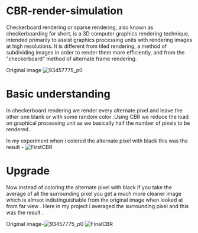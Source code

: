 # CBR-render-simulation
Checkerboard rendering or sparse rendering, also known as checkerboarding for short, is a 3D computer graphics rendering technique, intended primarily to assist graphics processing units with rendering images at high resolutions. It is different from tiled rendering, a method of subdividing images in order to render them more efficiently, and from the "checkerboard" method of alternate frame rendering.

Original image 
![93457775_p0](https://user-images.githubusercontent.com/111579172/185630490-79635e07-ae55-4c4e-8e55-603d8329b9e2.jpg)


# Basic understanding
In checkerboard rendering we render every alternate pixel and leave the other one blank or with some random color .Using CBR we reduce the load on graphical processing unit as we basically half the number of pixels to be rendered .

In my experiment when i colored the alternate pixel with black this was the result -
![FirstCBR](https://user-images.githubusercontent.com/111579172/185630556-e5c68332-5827-4c15-b848-2ae7b5affd93.jpg)


# Upgrade
Now instead of coloring the alternate pixel with black if you take the average of all the surrounding pixel you get a much more cleaner image which is almsot indistinguishable from the original image when looked at from far view . 
Here in my project i averaged the surrounding pixel and this was the result .

Original image-![93457775_p0](https://user-images.githubusercontent.com/111579172/185630976-dbd5309b-914d-4f39-a4f7-c918004ff14b.jpg) ![FinalCBR](https://user-images.githubusercontent.com/111579172/185630994-b3040189-efdc-41c8-8a41-171207858004.jpg)


